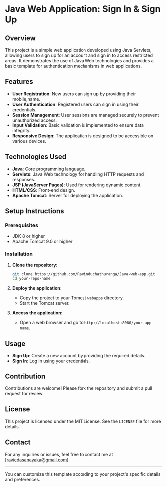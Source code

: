 # Java Web Application: Sign In & Sign Up

## Overview

This project is a simple web application developed using Java Servlets, allowing users to sign up for an account and sign in to access restricted areas. It demonstrates the use of Java Web technologies and provides a basic template for authentication mechanisms in web applications.

## Features

- **User Registration**: New users can sign up by providing their mobile,name.
- **User Authentication**: Registered users can sign in using their credentials.
- **Session Management**: User sessions are managed securely to prevent unauthorized access.
- **Input Validation**: Basic validation is implemented to ensure data integrity.
- **Responsive Design**: The application is designed to be accessible on various devices.

## Technologies Used

- **Java**: Core programming language.
- **Servlets**: Java Web technology for handling HTTP requests and responses.
- **JSP (JavaServer Pages)**: Used for rendering dynamic content.
- **HTML/CSS**: Front-end design.
- **Apache Tomcat**: Server for deploying the application.

## Setup Instructions

### Prerequisites

- JDK 8 or higher
- Apache Tomcat 9.0 or higher

### Installation

1. **Clone the repository:**

   ```bash
   git clone https://github.com/Ravinduchathuranga/Java-web-app.git
   cd your-repo-name
   ```

2. **Deploy the application:**

   - Copy the project to your Tomcat `webapps` directory.
   - Start the Tomcat server.

3. **Access the application:**

   - Open a web browser and go to `http://localhost:8080/your-app-name`.

## Usage

- **Sign Up**: Create a new account by providing the required details.
- **Sign In**: Log in using your credentials.

## Contribution

Contributions are welcome! Please fork the repository and submit a pull request for review.

## License

This project is licensed under the MIT License. See the `LICENSE` file for more details.

## Contact

For any inquiries or issues, feel free to contact me at [ravicdasanayaka@gmail.com].

---

You can customize this template according to your project's specific details and preferences.

